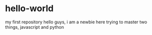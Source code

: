 # hello-world
my first repository
hello guys,
i am a newbie here trying to master two things, javascript and python
